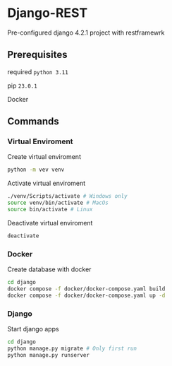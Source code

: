# Django-REST
Pre-configured django 4.2.1 project with restframewrk

## Prerequisites
required `python 3.11`

pip `23.0.1`

Docker

## Commands

### Virtual Enviroment 
Create virtual enviroment
``` bash
python -m vev venv
```
Activate virtual enviroment
``` bash
./venv/Scripts/activate # Windows only
source venv/bin/activate # MacOs
source bin/activate # Linux
```
Deactivate virtual enviroment
``` bash
deactivate
```
### Docker
Create database with docker 
``` bash
cd django
docker compose -f docker/docker-compose.yaml build
docker compose -f docker/docker-compose.yaml up -d
```
### Django
Start django apps
``` bash
cd django
python manage.py migrate # Only first run
python manage.py runserver
```



